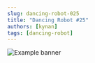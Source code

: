 ```yaml
---
slug: dancing-robot-025
title: "Dancing Robot #25"
authors: [kynan]
tags: [dancing-robot]
---
```


![Example banner](/img/stories/dancing-robot/025.png)
